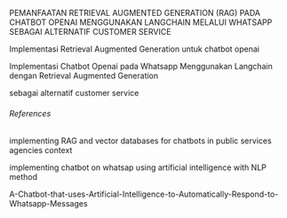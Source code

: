 PEMANFAATAN RETRIEVAL AUGMENTED GENERATION (RAG) PADA CHATBOT OPENAI MENGGUNAKAN LANGCHAIN MELALUI WHATSAPP SEBAGAI ALTERNATIF CUSTOMER SERVICE


Implementasi Retrieval Augmented Generation
untuk chatbot openai 


Implementasi Chatbot Openai pada Whatsapp Menggunakan Langchain
dengan Retrieval Augmented Generation

sebagai alternatif customer service

###### References

implementing RAG and vector databases for chatbots in public services agencies context

implementing chatbot on whatsap using artificial intelligence with NLP method

A-Chatbot-that-uses-Artificial-Intelligence-to-Automatically-Respond-to-Whatsapp-Messages